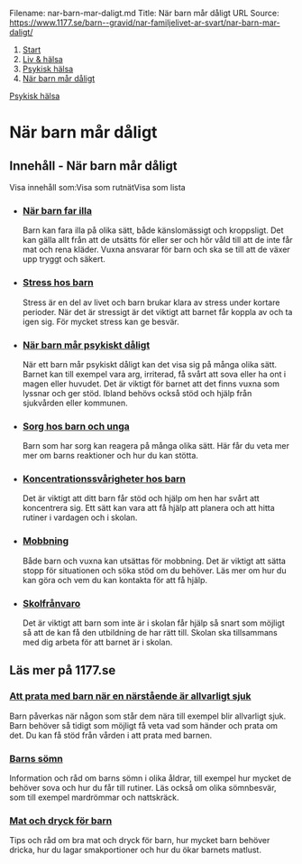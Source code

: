 Filename: nar-barn-mar-daligt.md
Title: När barn mår dåligt
URL Source: https://www.1177.se/barn--gravid/nar-familjelivet-ar-svart/nar-barn-mar-daligt/

1.  [Start](https://www.1177.se/)
2.  [Liv & hälsa](https://www.1177.se/liv--halsa/)
3.  [Psykisk hälsa](https://www.1177.se/liv--halsa/psykisk-halsa/)
4.  [När barn mår dåligt](https://www.1177.se/liv--halsa/psykisk-halsa/nar-barn-mar-daligt/)

[Psykisk hälsa](https://www.1177.se/liv--halsa/psykisk-halsa/)

När barn mår dåligt
===================

Innehåll - När barn mår dåligt
------------------------------

Visa innehåll som:Visa som rutnätVisa som lista

*   ### [När barn far illa](https://www.1177.se/barn--gravid/nar-familjelivet-ar-svart/nar-barn-mar-daligt/nar-barn-far-illa/)
    
    Barn kan fara illa på olika sätt, både känslomässigt och kroppsligt. Det kan gälla allt från att de utsätts för eller ser och hör våld till att de inte får mat och rena kläder. Vuxna ansvarar för barn och ska se till att de växer upp tryggt och säkert.
    
*   ### [Stress hos barn](https://www.1177.se/barn--gravid/nar-familjelivet-ar-svart/nar-barn-mar-daligt/stress-hos-barn/)
    
    Stress är en del av livet och barn brukar klara av stress under kortare perioder. När det är stressigt är det viktigt att barnet får koppla av och ta igen sig. För mycket stress kan ge besvär.
    
*   ### [När barn mår psykiskt dåligt](https://www.1177.se/barn--gravid/nar-familjelivet-ar-svart/nar-barn-mar-daligt/nar-barn-mar-psykiskt-daligt/)
    
    När ett barn mår psykiskt dåligt kan det visa sig på många olika sätt. Barnet kan till exempel vara arg, irriterad, få svårt att sova eller ha ont i magen eller huvudet. Det är viktigt för barnet att det finns vuxna som lyssnar och ger stöd. Ibland behövs också stöd och hjälp från sjukvården eller kommunen.
    
*   ### [Sorg hos barn och unga](https://www.1177.se/barn--gravid/nar-familjelivet-ar-svart/nar-barn-mar-daligt/sorg-hos-barn-och-unga/)
    
    Barn som har sorg kan reagera på många olika sätt. Här får du veta mer mer om barns reaktioner och hur du kan stötta.
    
*   ### [Koncentrationssvårigheter hos barn](https://www.1177.se/barn--gravid/nar-familjelivet-ar-svart/nar-barn-mar-daligt/koncentrationssvarigheter-hos-barn/)
    
    Det är viktigt att ditt barn får stöd och hjälp om hen har svårt att koncentrera sig. Ett sätt kan vara att få hjälp att planera och att hitta rutiner i vardagen och i skolan.
    
*   ### [Mobbning](https://www.1177.se/barn--gravid/nar-familjelivet-ar-svart/nar-barn-mar-daligt/mobbning/)
    
    Både barn och vuxna kan utsättas för mobbning. Det är viktigt att sätta stopp för situationen och söka stöd om du behöver. Läs mer om hur du kan göra och vem du kan kontakta för att få hjälp.
    
*   ### [Skolfrånvaro](https://www.1177.se/barn--gravid/nar-familjelivet-ar-svart/nar-barn-mar-daligt/skolfranvaro/)
    
    Det är viktigt att barn som inte är i skolan får hjälp så snart som möjligt så att de kan få den utbildning de har rätt till. Skolan ska tillsammans med dig arbeta för att barnet är i skolan.
    

Läs mer på 1177.se
------------------

### [Att prata med barn när en närstående är allvarligt sjuk](https://www.1177.se/barn--gravid/nar-familjelivet-ar-svart/att-ma-daligt-som-foralder/att-prata-med-barn-nar-en-foralder-ar-allvarligt-sjuk/)

Barn påverkas när någon som står dem nära till exempel blir allvarligt sjuk. Barn behöver så tidigt som möjligt få veta vad som händer och prata om det. Du kan få stöd från vården i att prata med barnen.

### [Barns sömn](https://www.1177.se/barn--gravid/att-ta-hand-om-barn/barns-somn/)

Information och råd om barns sömn i olika åldrar, till exempel hur mycket de behöver sova och hur du får till rutiner. Läs också om olika sömnbesvär, som till exempel mardrömmar och nattskräck.

### [Mat och dryck för barn](https://www.1177.se/barn--gravid/att-ta-hand-om-barn/mat-och-dryck-for-barn/)

Tips och råd om bra mat och dryck för barn, hur mycket barn behöver dricka, hur du lagar smakportioner och hur du ökar barnets matlust.

